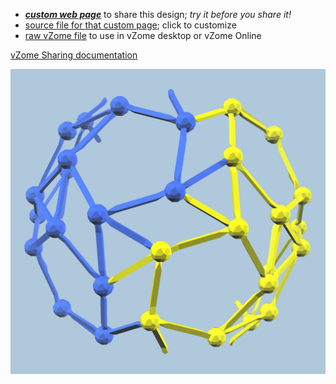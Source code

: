
 - [***custom web page***][post] to share this design; *try it before you share it!*
 - [source file for that custom page][source]; click to customize
 - [raw vZome file][raw] to use in vZome desktop or vZome Online

[vZome Sharing documentation](https://vzome.github.io/vzome/sharing.html#how-it-works)

![Image](<orange-purple-snub-2-triplets.png>)


[post]: <https://vorth.github.io/vzome-sharing/2022/04/02/orange-purple-snub-2-triplets-09-41-14.html>
[source]: <https://github.com/vorth/vzome-sharing/edit/main/_posts/2022-04-02-orange-purple-snub-2-triplets-09-41-14.md>
[raw]: <https://raw.githubusercontent.com/vorth/vzome-sharing/main/2022/04/02/09-41-14-orange-purple-snub-2-triplets/orange-purple-snub-2-triplets.vZome>